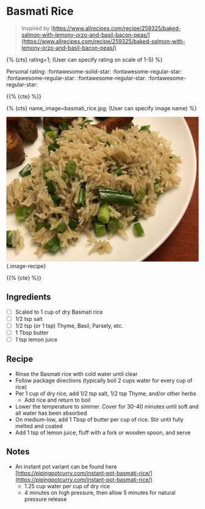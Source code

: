# Basmati Rice

> Inspired by [https://www.allrecipes.com/recipe/259325/baked-salmon-with-lemony-orzo-and-basil-bacon-peas/](https://www.allrecipes.com/recipe/259325/baked-salmon-with-lemony-orzo-and-basil-bacon-peas/)

{% {cts} rating=1; (User can specify rating on scale of 1-5) %}

Personal rating: :fontawesome-solid-star: :fontawesome-regular-star: :fontawesome-regular-star: :fontawesome-regular-star: :fontawesome-regular-star:

{{% {cte} %}}

{% {cts} name_image=basmati_rice.jpg; (User can specify image name) %}

![basmati_rice.jpg](./basmati_rice.jpg){.image-recipe}

{{% {cte} %}}

## Ingredients

- [ ] Scaled to 1 cup of dry Basmati rice
- [ ] 1/2 tsp salt
- [ ] 1/2 tsp (or 1 tsp) Thyme, Basil, Parsely, etc.
- [ ] 1 Tbsp butter
- [ ] 1 tsp lemon juice

## Recipe

- Rinse the Basmati rice with cold water until clear
- Follow package directions (typically boil 2 cups water for every cup of rice)
- Per 1 cup of dry rice, add 1/2 tsp salt, 1/2 tsp Thyme, and/or other herbs
    - Add rice and return to boil
- Lower the temperature to simmer. Cover for 30-40 minutes until soft and all water has been absorbed
- On medium-low, add 1 Tbsp of butter per cup of rice. Stir until fully melted and coated
- Add 1 tsp of lemon juice, fluff with a fork or wooden spoon, and serve

## Notes

- An instant pot variant can be found here [https://pipingpotcurry.com/instant-pot-basmati-rice/](https://pipingpotcurry.com/instant-pot-basmati-rice/)
    - 1.25 cup water per cup of dry rice
    - 4 minutes on high pressure, then allow 5 minutes for natural pressure release

